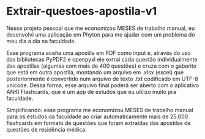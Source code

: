 # Extrair-questoes-apostila-v1

Nesse projeto pessoal que me economizou MESES de trabalho manual, eu desenvolvi uma aplicação em Phyton para me ajudar com um problema do meu dia a dia na faculdade.

Esse programa aceita uma apostila em PDF como input e, através do uso das bibliotecas PyPDF2 e openpyxl ele extrai cada questão individualmente das apostilas (algumas com mais de 400 questões) e cruza com o gabarito que está em outra apostila, montando um arquivo em .xlsx (excel) que posteriormente é convertido num arquivo de texto .txt codificado em UTF-8 unicode. Dessa forma, esse arquivo final poderá ser aberto com o aplicativo ANKI Flashcards, que é um app de estudos que eu utilizo muito pra faculdade. 

Simplificando: esse programa me economizou MESES de trabalho manual para os estudos da faculdade ao criar automaticamente mais de 25.000 flashcards em formato de questões que foram extraídas das apostilas de questões de residência médica.
